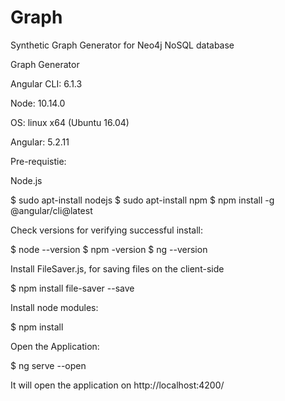 # Graph

Synthetic Graph Generator for Neo4j NoSQL database

Graph Generator

Angular CLI: 6.1.3

Node: 10.14.0

OS: linux x64 (Ubuntu 16.04)

Angular: 5.2.11


Pre-requistie:

Node.js

$ sudo apt-install nodejs
$ sudo apt-install npm
$ npm install -g @angular/cli@latest

Check versions for verifying successful install:

$ node --version
$ npm -version
$ ng --version

Install FileSaver.js, for saving files on the client-side

$ npm install file-saver --save

Install node modules:

$ npm install

Open the Application:

$ ng serve --open

It will open the application on http://localhost:4200/

